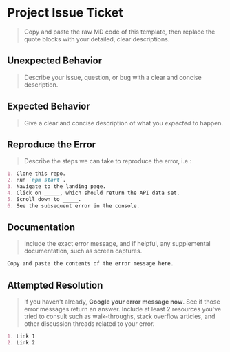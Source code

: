 # Project Issue Ticket

> Copy and paste the raw MD code of this template, then replace the quote blocks with your detailed, clear descriptions.

## Unexpected Behavior

> Describe your issue, question, or bug with a clear and concise description.

## Expected Behavior

> Give a clear and concise description of what you *expected* to happen.

## Reproduce the Error

> Describe the steps we can take to reproduce the error, i.e.:

```md
1. Clone this repo.
2. Run `npm start`.
3. Navigate to the landing page.
4. Click on _____, which should return the API data set.
5. Scroll down to _____.
6. See the subsequent error in the console.
```

## Documentation

> Include the exact error message, and if helpful, any supplemental documentation, such as screen captures.

```md
Copy and paste the contents of the error message here.
```

## Attempted Resolution

> If you haven't already, **Google your error message now**. See if those error messages return an answer. Include at least 2 resources you've tried to consult such as walk-throughs, stack overflow articles, and other discussion threads related to your error.

```md
1. Link 1
2. Link 2
```
